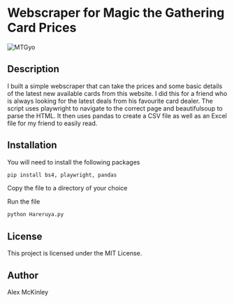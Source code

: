 # Webscraper for Magic the Gathering Card Prices

![MTGyo](https://upload.wikimedia.org/wikipedia/en/thumb/a/aa/Magic_the_gathering-card_back.jpg/220px-Magic_the_gathering-card_back.jpg)

## Description
I built a simple webscraper that can take the prices and some basic details of the latest new available cards from this website.
I did this for a friend who is always looking for the latest deals from his favourite card dealer. The script uses playwright to navigate to the correct page and beautifulsoup
to parse the HTML. It then uses pandas to create a CSV file as well as an Excel file for my friend to easily read.

## Installation
You will need to install the following packages

```bash
pip install bs4, playwright, pandas
```

Copy the file to a directory of your choice

Run the file

```bash
python Hareruya.py
```

## License
This project is licensed under the MIT License.

## Author
Alex McKinley
